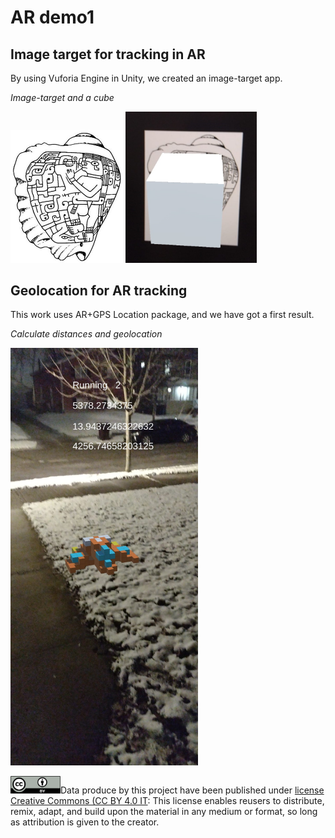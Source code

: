 # AR demo1

## Image target for tracking in AR
By using Vuforia Engine in Unity, we created an image-target app. 



*Image-target and a cube*

<img src="img/target1.jpg" alt="drawing" width="180"/> <img src="img/image_target1.jpg" alt="drawing" width="210"/>





## Geolocation for AR tracking 
This work uses AR+GPS Location package, and we have got a first result. 

*Calculate distances and geolocation*

<img src="./img/geoloc1.jpeg" alt="drawing" width="300"/>


<img src="./img/cc.png" alt="drawing" width="80"/>Data produce by this project have been published under [license Creative Commons (CC BY 4.0 IT](https://creativecommons.org/share-your-work/): This license enables reusers to distribute, remix, adapt, and build upon the material in any medium or format, so long as attribution is given to the creator. 



























